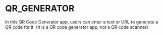 # QR_GENERATOR
In this QR Code Generator app, users can enter a text or URL to generate a QR code for it. (It is a QR code generator app, not a QR code scanner)
